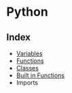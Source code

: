 # Python

## Index

* [Variables](./variables.md)
* [Functions]('./functions.md')
* [Classes]('./classes.md')
* [Built in Functions](https://docs.python.org/3/library/functions.html?highlight=variables)
* Imports

